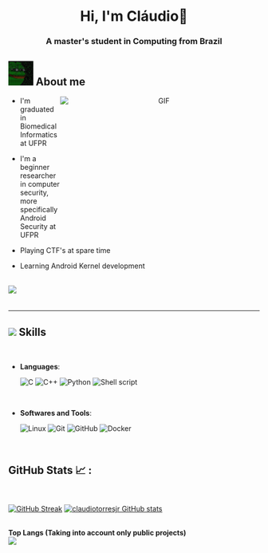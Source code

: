 <h1 align="center">Hi, I'm Cláudio👋</h1>
<h3 align="center">A master's student in Computing from Brazil</h3>

## <picture><img src = "https://github.com/claudiotorresjr/claudiotorresjr/blob/main/haqui.gif" width = 50px></picture> **About me**

<a target="_blank" align="center">
  <img align="right" top="500" height="300" width="400" alt="GIF" src="https://media.giphy.com/media/SWoSkN6DxTszqIKEqv/giphy.gif">
</a>

- I'm graduated in Biomedical Informatics at UFPR

- I'm a beginner researcher in computer security, more specifically Android Security at UFPR

- Playing CTF's at spare time

- Learning Android Kernel development
<br><br>

<img src="https://user-images.githubusercontent.com/73097560/115834477-dbab4500-a447-11eb-908a-139a6edaec5c.gif"><br><br>

---
## <img src="https://media2.giphy.com/media/QssGEmpkyEOhBCb7e1/giphy.gif?cid=ecf05e47a0n3gi1bfqntqmob8g9aid1oyj2wr3ds3mg700bl&rid=giphy.gif" width ="25"><b> Skills</b>
<br>

<p align="center">

- **Languages**:
    
    ![C](https://img.shields.io/badge/C%20-%232370ED.svg?style=for-the-badge&logo=c&logoColor=white)
    ![C++](https://img.shields.io/badge/C++%20-%2300599C.svg?style=for-the-badge&logo=c%2B%2B&logoColor=white)
    ![Python](https://img.shields.io/badge/Python%20-%2314354C.svg?style=for-the-badge&logo=python&logoColor=white)
    ![Shell script](https://img.shields.io/badge/Shell%20-%2314354C.svg?style=for-the-badge&logo=shell&logoColor=white)
    
<br>

- **Softwares and Tools**:

    ![Linux](https://img.shields.io/badge/Linux-FCC624?style=for-the-badge&logo=linux&logoColor=black)
    ![Git](https://img.shields.io/badge/git-%23F05033.svg?style=for-the-badge&logo=git&logoColor=white)
    ![GitHub](https://img.shields.io/badge/github-%23121011.svg?style=for-the-badge&logo=github&logoColor=white)
    ![Docker](https://img.shields.io/badge/Docker-FCC624?style=for-the-badge&logo=docker&logoColor=white)

<br>

## GitHub Stats 📈 :

<br>

[![GitHub Streak](https://github-readme-streak-stats.herokuapp.com?user=claudiotorresjr&theme=algolia&date_format=M%20j%5B%2C%20Y%5D&show_icons=true)](https://git.io/streak-stats) [![claudiotorresjr GitHub stats](https://github-readme-stats.vercel.app/api?username=claudiotorresjr&theme=algolia&show_icons=true)](https://github.com/claudiotorresjr/github-readme-stats)
  
<br>
<b>Top Langs (Taking into account only public projects)</b> <br />
<img src="https://github-readme-stats.vercel.app/api/top-langs/?username=claudiotorresjr&theme=algolia"/>

<br>
